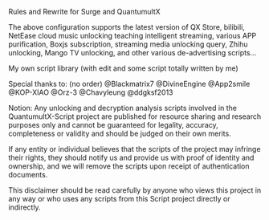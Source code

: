 Rules and Rewrite for Surge and QuantumultX

The above configuration supports the latest version of QX Store, bilibili, NetEase cloud music unlocking teaching intelligent streaming, various APP purification, Boxjs subscription, streaming media unlocking query, Zhihu unlocking, Mango TV unlocking, and other various de-advertising scripts...

My own script library (with edit and some script totally written by me) 

Special thanks to: (no order)
@Blackmatrix7 @DivineEngine @App2smile @KOP-XIAO @Orz-3 @Chavyleung @ddgksf2013



Notion:
Any unlocking and decryption analysis scripts involved in the QuantumultX-Script project are published for resource sharing and research purposes only and cannot be guaranteed for legality, accuracy, completeness or validity and should be judged on their own merits.

If any entity or individual believes that the scripts of the project may infringe their rights, they should notify us and provide us with proof of identity and ownership, and we will remove the scripts upon receipt of authentication documents.

This disclaimer should be read carefully by anyone who views this project in any way or who uses any scripts from this Script project directly or indirectly.
